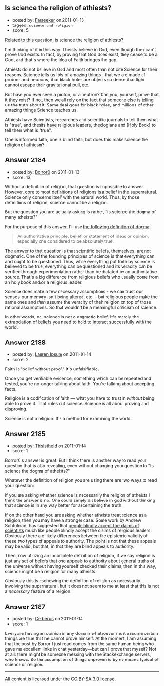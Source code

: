 ## Is science the religion of athiests?

- posted by: [Farseeker](https://stackexchange.com/users/-1/712-farseeker) on 2011-01-13
- tagged: `science-and-religion`
- score: 5

Related [to this question][1], is science the religion of athiests?

I'm thinking of it in this way: Theists believe in God, even though they can't prove God exists. In fact, by proving that God does exist, they cease to be a God, and that's where the idea of Faith bridges the gap.

Athiests do not believe in God and most often than not cite Science for their reasons. Science tells us lots of amazing things - that we are made of protons and neutrons, that black holes are objects so dense that light cannot escape their gravitational pull, etc.

But have you ever seen a proton, or a neutron? Can you, yourself, prove that it they exist? If not, then we all rely on the fact that someone else is telling us the truth about it. Same deal goes for black holes, and millions of other amazing things Science teaches us.

Athiests have Scientists, researches and scientific journals to tell them what is "true", and thesits have religious leaders, theologians and [Holy Book] to tell them what is "true". 

One is informed faith, one is blind faith, but does this make science the religion of athiesm?


  [1]: http://atheism.stackexchange.com/questions/831/could-atheism-exist-in-a-sustainable-way-without-science


## Answer 2184

- posted by: [Borror0](https://stackexchange.com/users/-1/484-borror0) on 2011-01-13
- score: 13

<p>Without a definition of religion, that question is impossible to answer. However, core to most definitions of religions is a belief in the supernatural. Science only concerns itself with the natural world. Thus, by those definitions of religion, science cannot be a religion.</p>

<p>But the question you are actually asking is rather, "Is science the dogma of many atheists?"</p>

<p>For the purpose of this answer, I'll use <a href="http://www.thefreedictionary.com/dogma?p" rel="nofollow">the following definition of dogma</a>:</p>

<blockquote>
  <p>An authoritative principle, belief, or statement of ideas or opinion, especially one considered to be absolutely true.</p>
</blockquote>

<p>The answer to that question is that scientific beliefs, themselves, are not dogmatic. One of the founding principles of science is that everything can and ought to be questioned. Thus, while everything put forth by science is believed to be true, everything can be questioned and its veracity can be verified through experimentation rather than be dictated by an authoritative source. That's a big difference from religious beliefs who usually come from an holy book and/or a religious leader.</p>

<p>Science does make a few necessary assumptions - we can trust our senses, our memory isn't being altered,  etc. - but religious people make the same ones and <em>then</em> assume the veracity of their religion on top of those rational assumptions. So that wouldn't be a meaningful criticism of science.</p>

<p>In other words, no, science is not a dogmatic belief. It's merely the extrapolation of beliefs you need to hold to interact successfully with the world. </p>



## Answer 2188

- posted by: [Lauren Ipsum](https://stackexchange.com/users/-1/71-lauren-ipsum) on 2011-01-14
- score: 2

<p>Faith is "belief without proof." It's unfalsifiable.</p>

<p>Once you get verifiable evidence, something which can be repeated and tested, you're no longer talking about faith. You're talking about accepting facts. </p>

<p>Religion is a codification of faith &mdash; what you have to trust in <i>without</i> being able to prove it. That rules out science. Science is all about proving and disproving. </p>

<p>Science is not a religion. It's a method for examining the world. </p>



## Answer 2185

- posted by: [ThisIstheId](https://stackexchange.com/users/-1/404-thisistheid) on 2011-01-14
- score: 1

<p>Borror0's answer is great. But I think there is another way to read your question that is also revealing, even without changing your question to "Is science the dogma of atheists?"</p>

<p>Whatever the definition of religion you are using there are two ways to read your question:</p>

<p>If you are asking whether science is necessarily the religion of atheists I think the answer is no. One could simply disbelieve in god without thinking that science is in any way better for ascertaining the truth.</p>

<p>If on the other hand you are asking whether atheists treat science as a religion, then you may have a stronger case. Some work by Andrew Schtulman, has suggested that <a href="http://faculty.oxy.edu/shtulman/documents/2010b.pdf" rel="nofollow">people blindly accept the claims of scientists</a> much like people blindly accept the claims of religious leaders. Obviously there are likely differences between the epistemic validity of these two types of appeals to authority. The point is not that these appeals may be valid, but that, in that they are blind appeals to authority. </p>

<p>Then, now utilizing an incomplete definition of religion, if we say religion is just any set of beliefs that one appeals to authority about general truths of the universe without having yourself checked their claims, then in this way, science might be a religion for many atheists.</p>

<p>Obviously this is eschewing the definition of religion as necessarily involving the supernatural, but it does not seem to me at least that this is not a <em>necessary</em> feature of a religion.</p>



## Answer 2187

- posted by: [Cerberus](https://stackexchange.com/users/-1/623-cerberus) on 2011-01-14
- score: 1

<p>Everyone having an opinion in any domain whatsoever must assume certain things are true that he cannot prove himself. At the moment, I am assuming that the post by Borror I just read comes from the same human being who gave me excellent links in chat yesterday—but can I prove that myself? Not at all: there might be someone messing with the Stackexchange servers, who knows. So the assumption of things unproven is by no means typical of science or religion.</p>




---

All content is licensed under the [CC BY-SA 3.0 license](https://creativecommons.org/licenses/by-sa/3.0/).
